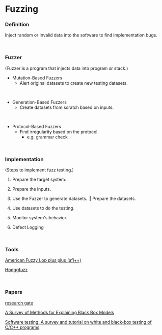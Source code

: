 # Fuzzing
### **Definition**
Inject random or invalid data into the software to find implementation bugs.

<br>

### **Fuzzer**
(Fuzzer is a program that injects data into program or stack.)<br>

- Mutation-Based Fuzzers
    - Alert original datasets to create new testing datasets.

<br>

- Generation-Based Fuzzers
    - Create datasets from scratch based on inputs.

<br>

- Protocol-Based Fuzzers
    - Find irregularity based on the protocol.
        - e.g. grammar check

<br>

### **Implementation**
(Steps to implement fuzz testing.)

1) Prepare the target system.

2) Prepare the inputs.

3) Use the Fuzzer to generate datasets.  ||  Prepare the datasets.

4) Use datasets to do the testing.

5) Monitor system's behavior.

6) Defect Logging

<br>

### **Tools**
[American Fuzzy Lop plus plus (afl++)](https://aflplus.plus)<br>

[Honggfuzz](https://honggfuzz.dev/)

<br>

### **Papers**
[research gate](https://www.researchgate.net/search/publication?q=black-box%2Btesting%2B)<br>

[A Survey of Methods for Explaining Black Box Models](https://www.researchgate.net/publication/322976218_A_Survey_of_Methods_for_Explaining_Black_Box_Models)<br>

[Software testing: A survey and tutorial on white and black-box testing of C/C++ programs](https://www.researchgate.net/publication/305649292_Software_testing_A_survey_and_tutorial_on_white_and_black-box_testing_of_CC_programs)

